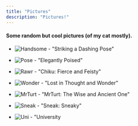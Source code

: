 ```yaml
---
title: "Pictures"
description: "Pictures!"
---
```




#### Some random but cool pictures (of my cat mostly).

- ![Handsome](https://github.com/shashankpritam/shashankpritam.github.io/tree/main/content/pics/chikuhandsome.jpg) - "Striking a Dashing Pose"
  
- ![Pose](https://github.com/shashankpritam/shashankpritam.github.io/tree/main/content/pics/chikupose.jpg) - "Elegantly Poised"
  
- ![Rawr](https://github.com/shashankpritam/shashankpritam.github.io/tree/main/content/pics/chikurawr.jpg) - "Chiku: Fierce and Feisty"

- ![Wonder](https://github.com/shashankpritam/shashankpritam.github.io/tree/main/content/pics/chikuwonder.jpg) - "Lost in Thought and Wonder"
  
- ![MrTurt](https://github.com/shashankpritam/shashankpritam.github.io/tree/main/content/pics/mrturt.jpg) - "MrTurt: The Wise and Ancient One"
  
- ![Sneak](https://github.com/shashankpritam/shashankpritam.github.io/tree/main/content/pics/sneak.jpg) - "Sneak: Sneaky"
  
- ![Uni](https://github.com/shashankpritam/shashankpritam.github.io/tree/main/content/pics/uni.jpg) - "University






